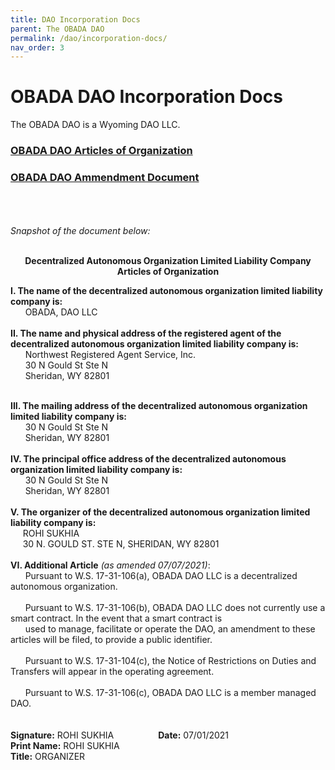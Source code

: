 ```yaml
--- 
title: DAO Incorporation Docs
parent: The OBADA DAO
permalink: /dao/incorporation-docs/
nav_order: 3
---
```


# OBADA DAO Incorporation Docs


The OBADA DAO is a Wyoming DAO LLC.

### [OBADA DAO Articles of Organization](/foundation/main-nav/dao/DAO-Articles-of-Organization.pdf)
### [OBADA DAO Ammendment Document](/foundation/main-nav/dao/DAO-AMMENDMENT.pdf)


<br/><br/><br/>
<i>Snapshot of the document below:</i>
<br/><br/>
<p align="center"><strong>Decentralized Autonomous Organization Limited Liability Company
  <br/>Articles of Organization</strong><p>
  

<strong>I. The name of the decentralized autonomous organization limited liability company is:</strong>
<br/>
&nbsp;&nbsp;&nbsp;&nbsp;&nbsp; OBADA, DAO LLC
<br/><br/>
<strong>II. The name and physical address of the registered agent of the decentralized autonomous organization limited liability company is:</strong>
<br/>
&nbsp;&nbsp;&nbsp;&nbsp;&nbsp; Northwest Registered Agent Service, Inc.<br/>
&nbsp;&nbsp;&nbsp;&nbsp;&nbsp; 30 N Gould St Ste N<br/>
&nbsp;&nbsp;&nbsp;&nbsp;&nbsp; Sheridan, WY 82801<br/></p>
<br/>
<strong>III. The mailing address of the decentralized autonomous organization limited liability company is:</strong>
<br/>
&nbsp;&nbsp;&nbsp;&nbsp;&nbsp; 30 N Gould St Ste N<br/>
&nbsp;&nbsp;&nbsp;&nbsp;&nbsp; Sheridan, WY 82801<br/>
<br/>
<strong>IV. The principal office address of the decentralized autonomous organization limited liability company is:</strong>
<br/>
&nbsp;&nbsp;&nbsp;&nbsp;&nbsp; 30 N Gould St Ste N<br/>
&nbsp;&nbsp;&nbsp;&nbsp;&nbsp; Sheridan, WY 82801<br/>
<br/>
<strong>V. The organizer of the decentralized autonomous organization limited liability company is:</strong>
<br/>
&nbsp;&nbsp;&nbsp;&nbsp;&nbsp;ROHI SUKHIA<br/>
&nbsp;&nbsp;&nbsp;&nbsp;&nbsp;30 N. GOULD ST. STE N, SHERIDAN, WY 82801<br/>
<br/>
<strong>VI. Additional Article</strong><i> (as amended 07/07/2021)</i>:
<br/>
&nbsp;&nbsp;&nbsp;&nbsp;&nbsp; Pursuant to W.S. 17-31-106(a), OBADA DAO LLC is a decentralized autonomous organization.<br/><br/>
&nbsp;&nbsp;&nbsp;&nbsp;&nbsp; Pursuant to W.S. 17-31-106(b), OBADA DAO LLC does not currently use a smart contract.  In the event that a smart contract is<br/>  &nbsp;&nbsp;&nbsp;&nbsp;&nbsp; used to manage, facilitate or  operate the DAO, an amendment to these articles will be filed, to provide a public identifier.<br/><br/>
&nbsp;&nbsp;&nbsp;&nbsp;&nbsp; Pursuant to W.S. 17-31-104(c), the Notice of Restrictions on Duties and Transfers will appear in the operating agreement.<br/><br/>
&nbsp;&nbsp;&nbsp;&nbsp;&nbsp; Pursuant to W.S. 17-31-106(c), OBADA DAO LLC is a member managed DAO.<br/>
<br/><br/>
<strong>Signature:</strong> ROHI SUKHIA      &nbsp;&nbsp;&nbsp;&nbsp;&nbsp;&nbsp;&nbsp;&nbsp;&nbsp;&nbsp;&nbsp;&nbsp;&nbsp;&nbsp;&nbsp;&nbsp;           <strong>Date:</strong> 07/01/2021<br/>
<strong>Print Name:</strong> ROHI SUKHIA<br/>
<strong>Title:</strong> ORGANIZER<br/>
